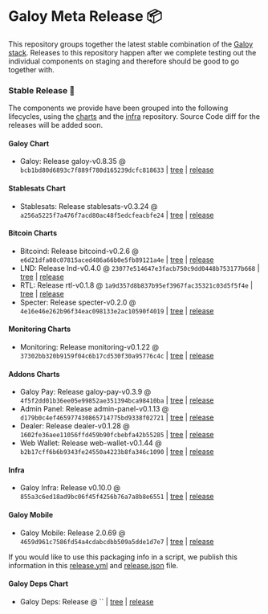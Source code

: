 # Galoy Meta Release 📦

This repository groups together the latest stable combination of the [Galoy stack](https://github.com/GaloyMoney/awesome-galoy#tech-components). 
Releases to this repository happen after we complete testing out the individual components on staging and therefore should be good to go together with.

### Stable Release 🎉

The components we provide have been grouped into the following lifecycles, using the [charts](https://github.com/GaloyMoney/charts) and the [infra](https://github.com/GaloyMoney/galoy-infra) repository. 
Source Code diff for the releases will be added soon.

#### Galoy Chart
- Galoy: Release galoy-v0.8.35 @ `bcb1bd80d6893c7f889f780d165239dcfc818633` | [tree](https://github.com/GaloyMoney/charts/tree/bcb1bd80d6893c7f889f780d165239dcfc818633/charts/galoy) | [release](https://github.com/GaloyMoney/charts/releases/tag/galoy-v0.8.35)

#### Stablesats Chart
- Stablesats: Release stablesats-v0.3.24 @ `a256a5225f7a476f7acd80ac48f5edcfeacbfe24` | [tree](https://github.com/GaloyMoney/charts/tree/a256a5225f7a476f7acd80ac48f5edcfeacbfe24/charts/stablesats) | [release](https://github.com/GaloyMoney/charts/releases/tag/stablesats-v0.3.24)

#### Bitcoin Charts
- Bitcoind: Release bitcoind-v0.2.6 @ `e6d21dfa08c07815aced486a66b0e5fb89121a4e` | [tree](https://github.com/GaloyMoney/charts/tree/e6d21dfa08c07815aced486a66b0e5fb89121a4e/charts/bitcoind) | [release](https://github.com/GaloyMoney/charts/releases/tag/bitcoind-v0.2.6)
- LND: Release lnd-v0.4.0 @ `23077e514647e3facb750c9dd0448b753177b668` | [tree](https://github.com/GaloyMoney/charts/tree/23077e514647e3facb750c9dd0448b753177b668/charts/lnd) | [release](https://github.com/GaloyMoney/charts/releases/tag/lnd-v0.4.0)
- RTL: Release rtl-v0.1.8 @ `1a9d357d8b837b95ef3967fac35321c03d5f5f4e` | [tree](https://github.com/GaloyMoney/charts/tree/1a9d357d8b837b95ef3967fac35321c03d5f5f4e/charts/rtl) | [release](https://github.com/GaloyMoney/charts/releases/tag/rtl-v0.1.8)
- Specter: Release specter-v0.2.0 @ `4e16e46e262b96f34eac098133e2ac10590f4019` | [tree](https://github.com/GaloyMoney/charts/tree/4e16e46e262b96f34eac098133e2ac10590f4019/charts/specter) | [release](https://github.com/GaloyMoney/charts/releases/tag/specter-v0.2.0)

#### Monitoring Charts
- Monitoring: Release monitoring-v0.1.22 @ `37302bb320b9159f04c6b17cd530f30a95776c4c` | [tree](https://github.com/GaloyMoney/charts/tree/37302bb320b9159f04c6b17cd530f30a95776c4c/charts/monitoring) | [release](https://github.com/GaloyMoney/charts/releases/tag/monitoring-v0.1.22)

#### Addons Charts
- Galoy Pay: Release galoy-pay-v0.3.9 @ `4f5f2dd01b36ee05e99852ae351394bca98410ba` | [tree](https://github.com/GaloyMoney/charts/tree/4f5f2dd01b36ee05e99852ae351394bca98410ba/charts/galoy-pay) | [release](https://github.com/GaloyMoney/charts/releases/tag/galoy-pay-v0.3.9)
- Admin Panel: Release admin-panel-v0.1.13 @ `d179b0c4ef465977430865714775bd9338f02721` | [tree](https://github.com/GaloyMoney/charts/tree/d179b0c4ef465977430865714775bd9338f02721/charts/admin-panel) | [release](https://github.com/GaloyMoney/charts/releases/tag/admin-panel-v0.1.13)
- Dealer: Release dealer-v0.1.28 @ `1602fe36aee11056ffd459b90fcbebfa42b55285` | [tree](https://github.com/GaloyMoney/charts/tree/1602fe36aee11056ffd459b90fcbebfa42b55285/charts/dealer) | [release](https://github.com/GaloyMoney/charts/releases/tag/dealer-v0.1.28)
- Web Wallet: Release web-wallet-v0.1.44 @ `b2b17cff6b6b9343fe24550a4223b8fa346c1090` | [tree](https://github.com/GaloyMoney/charts/tree/b2b17cff6b6b9343fe24550a4223b8fa346c1090/charts/web-wallet) | [release](https://github.com/GaloyMoney/charts/releases/tag/web-wallet-v0.1.44)

#### Infra

- Galoy Infra: Release v0.10.0 @ `855a3c6ed18ad9bc06f45f4256b76a7a8b8e6551` | [tree](https://github.com/GaloyMoney/galoy-infra/tree/855a3c6ed18ad9bc06f45f4256b76a7a8b8e6551) | [release](https://github.com/GaloyMoney/galoy-infra/releases/tag/v0.10.0)

#### Galoy Mobile

- Galoy Mobile: Release 2.0.69 @ `4659d961c7586fd54a4cdabcdbb509a5dde1d7e7` | [tree](https://github.com/GaloyMoney/galoy-mobile/tree/4659d961c7586fd54a4cdabcdbb509a5dde1d7e7) | [release](https://github.com/GaloyMoney/galoy-mobile/releases/tag/2.0.69)

If you would like to use this packaging info in a script, we publish this information in this [release.yml](./release.yml) and [release.json](./release.json) file.

#### Galoy Deps Chart
- Galoy Deps: Release  @ `` | [tree](https://github.com/GaloyMoney/charts/tree//charts/galoy-deps) | [release](https://github.com/GaloyMoney/charts/releases/tag/)
